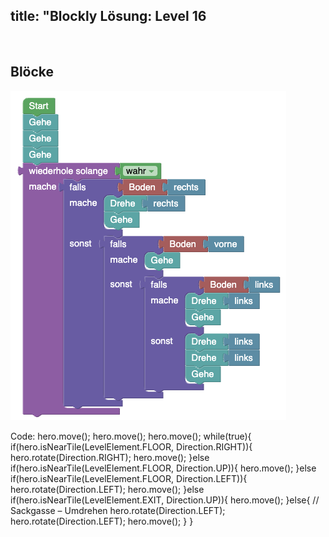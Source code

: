 title: "Blockly Lösung: Level 16
---
​
## Blöcke
![solution](doc/produs_unterlagen/solution/blockly/img/loesung_level_17.png)

Code:
hero.move();
hero.move();
hero.move();
while(true){
    if(hero.isNearTile(LevelElement.FLOOR, Direction.RIGHT)){
        hero.rotate(Direction.RIGHT);
        hero.move();
    }else if(hero.isNearTile(LevelElement.FLOOR, Direction.UP)){
        hero.move();
    }else if(hero.isNearTile(LevelElement.FLOOR, Direction.LEFT)){
        hero.rotate(Direction.LEFT);
        hero.move();
    }else if(hero.isNearTile(LevelElement.EXIT, Direction.UP)){
        hero.move();
    }else{
        // Sackgasse – Umdrehen
        hero.rotate(Direction.LEFT);
        hero.rotate(Direction.LEFT);
        hero.move();
    }
}